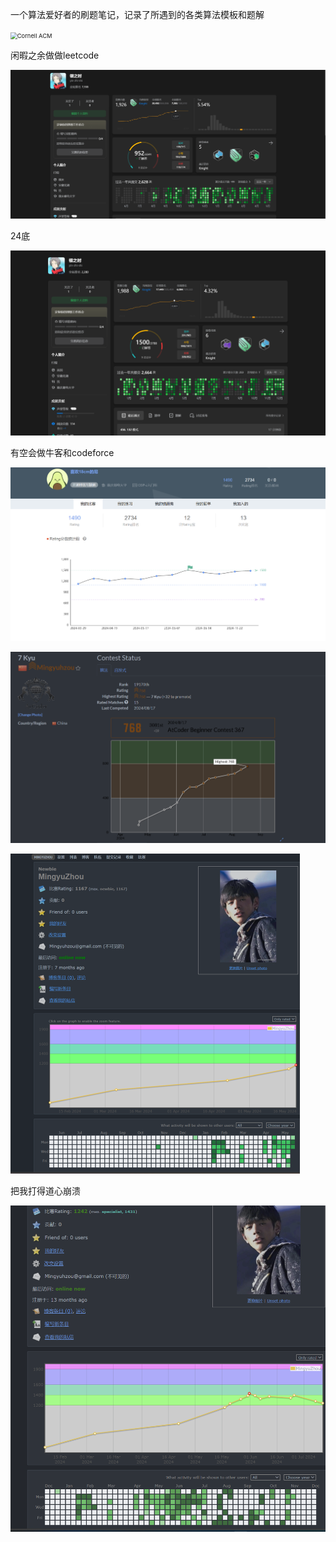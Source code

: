 一个算法爱好者的刷题笔记，记录了所遇到的各类算法模板和题解



<img src="./assets/R.56fc0ceb556dc6f3bcbc1393852a904crik=7h%2bmzpM7Pdsttg&riu=http%3a%2f%2fwww.cs.cornell.edu%2facm%2fimages%2ficpc-logo-1735358051951-1.png" alt="Cornell ACM" style="zoom:67%;" />





闲暇之余做做leetcode

<img src="./assets/image-20240521200548048-1735358051951-2.png" alt="image-20240521200548048" style="zoom:67%;" />



24底

![](./assets/{C366A3F4-49D6-41CD-88A4-AB071F1D8FFD}-1735358051952-3.png)



有空会做牛客和codeforce





![{7CF810B8-3436-499E-B333-7DC91F46A075}](./assets/{7CF810B8-3436-499E-B333-7DC91F46A075}-1733711656523-2-1735358051952-4.png)

![](./assets/{4F25AB48-7DCF-4502-BC89-E7313D948FDD}-1733711656523-3-1735358051952-7.png)



<img src="./assets/image-20240521200820760-1735358051952-5.png" alt="image-20240521200820760" style="zoom:50%;" />



把我打得道心崩溃

![{93EA6E8A-FAF8-4B50-A292-841ABC55134C}](./assets/{93EA6E8A-FAF8-4B50-A292-841ABC55134C}-1733711656523-4-1735358051952-6.png)

